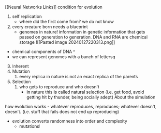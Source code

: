 [[Neural Networks Links]]
condition for evolution 
1. self replication
	- where did the first come from? we do not know
2. every creature born needs a blueprint
	- genomes in nature! information in genetic information that gets passed on generation to generation. DNA and RNA are chemical storage
![[Pasted image 20240127220313.png]]
- chemical components of DNA ^
- we can represent genomes with a bunch of lettersq
3. Inherent 
4. Mutation
	1. every replica in nature is not an exact replica of the parents
5. Selection
	1. who gets to reproduce and who doesn't 
		- in nature this is called natural selection (i.e. get food, avoid getting hit by thunder, being socially adept)
About the simulation

how evolution works
	- whatever reproduces, reproduces; whatever doesn't, doesn't. (i.e. stuff that fails does not end up reproducing)
- evolution converts randomness into order and complexity
	- mutations!